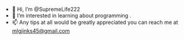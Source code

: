 - 👋 Hi, I’m @SupremeLife222
- 👀 I’m interested in learning about programming
.
- 📫 Any tips at all would be greatly appreciated you can reach me at mlgjinks45@gmail.com

<!---
SupremeLife222/SupremeLife222 is a ✨ special ✨ repository because its `README.md` (this file) appears on your GitHub profile.
You can click the Preview link to take a look at your changes.
--->
